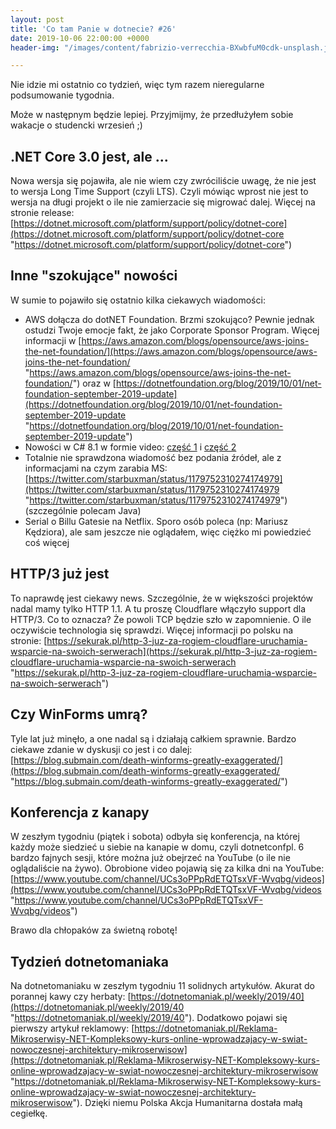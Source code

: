 ```yaml
---
layout: post
title: 'Co tam Panie w dotnecie? #26'
date: 2019-10-06 22:00:00 +0000
header-img: "/images/content/fabrizio-verrecchia-BXwbfuM0cdk-unsplash.jpg"

---
```

Nie idzie mi ostatnio co tydzień, więc tym razem nieregularne podsumowanie tygodnia.

Może w następnym będzie lepiej. Przyjmijmy, że przedłużyłem sobie wakacje o studencki wrzesień ;)

## .NET Core 3.0 jest, ale ...

Nowa wersja się pojawiła, ale nie wiem czy zwróciliście uwagę, że nie jest to wersja Long Time Support (czyli LTS). Czyli mówiąc wprost nie jest to wersja na długi projekt o ile nie zamierzacie się migrować dalej. Więcej na stronie release: [https://dotnet.microsoft.com/platform/support/policy/dotnet-core](https://dotnet.microsoft.com/platform/support/policy/dotnet-core "https://dotnet.microsoft.com/platform/support/policy/dotnet-core")

## Inne "szokujące" nowości

W sumie to pojawiło się ostatnio kilka ciekawych wiadomości:

* AWS dołącza do dotNET Foundation. Brzmi szokująco? Pewnie jednak ostudzi Twoje emocje fakt, że jako Corporate Sponsor Program. Więcej informacji w [https://aws.amazon.com/blogs/opensource/aws-joins-the-net-foundation/](https://aws.amazon.com/blogs/opensource/aws-joins-the-net-foundation/ "https://aws.amazon.com/blogs/opensource/aws-joins-the-net-foundation/") oraz w [https://dotnetfoundation.org/blog/2019/10/01/net-foundation-september-2019-update](https://dotnetfoundation.org/blog/2019/10/01/net-foundation-september-2019-update "https://dotnetfoundation.org/blog/2019/10/01/net-foundation-september-2019-update")
* Nowości w C# 8.1 w formie video: [część 1](https://www.youtube.com/watch?v=TJiLhRPgyq4) i [część 2](https://www.youtube.com/watch?v=fhf8N4004u0)
* Totalnie nie sprawdzona wiadomość bez podania źródeł, ale z informacjami na czym zarabia MS: [https://twitter.com/starbuxman/status/1179752310274174979](https://twitter.com/starbuxman/status/1179752310274174979 "https://twitter.com/starbuxman/status/1179752310274174979") (szczególnie polecam Java)
* Serial o Billu Gatesie na Netflix. Sporo osób poleca (np: Mariusz Kędziora), ale sam jeszcze nie oglądałem, więc ciężko mi powiedzieć coś więcej

## HTTP/3 już jest

To naprawdę jest ciekawy news. Szczególnie, że w większości projektów nadal mamy tylko HTTP 1.1. A tu proszę Cloudflare włączyło support dla HTTP/3.  Co to oznacza? Że powoli TCP będzie  szło w zapomnienie. O ile oczywiście technologia się sprawdzi. Więcej informacji po polsku na stronie: [https://sekurak.pl/http-3-juz-za-rogiem-cloudflare-uruchamia-wsparcie-na-swoich-serwerach](https://sekurak.pl/http-3-juz-za-rogiem-cloudflare-uruchamia-wsparcie-na-swoich-serwerach "https://sekurak.pl/http-3-juz-za-rogiem-cloudflare-uruchamia-wsparcie-na-swoich-serwerach")

## Czy WinForms umrą?

Tyle lat już minęło, a one nadal są i działają całkiem sprawnie. Bardzo ciekawe zdanie w dyskusji co jest i co dalej: [https://blog.submain.com/death-winforms-greatly-exaggerated/](https://blog.submain.com/death-winforms-greatly-exaggerated/ "https://blog.submain.com/death-winforms-greatly-exaggerated/")

## Konferencja z kanapy

W zeszłym tygodniu (piątek i sobota) odbyła się konferencja, na której każdy może siedzieć u siebie na kanapie w domu, czyli dotnetconfpl. 6 bardzo fajnych sesji, które można już obejrzeć na YouTube (o ile nie oglądaliście na żywo). Obrobione video pojawią się za kilka dni na YouTube: [https://www.youtube.com/channel/UCs3oPPpRdETQTsxVF-Wvqbg/videos](https://www.youtube.com/channel/UCs3oPPpRdETQTsxVF-Wvqbg/videos "https://www.youtube.com/channel/UCs3oPPpRdETQTsxVF-Wvqbg/videos")

Brawo dla chłopaków za świetną robotę!

## Tydzień dotnetomaniaka

Na dotnetomaniaku w zeszłym tygodniu 11 solidnych artykułów. Akurat do porannej kawy czy herbaty: [https://dotnetomaniak.pl/weekly/2019/40](https://dotnetomaniak.pl/weekly/2019/40 "https://dotnetomaniak.pl/weekly/2019/40"). Dodatkowo pojawi się pierwszy artykuł reklamowy: [https://dotnetomaniak.pl/Reklama-Mikroserwisy-NET-Kompleksowy-kurs-online-wprowadzajacy-w-swiat-nowoczesnej-architektury-mikroserwisow](https://dotnetomaniak.pl/Reklama-Mikroserwisy-NET-Kompleksowy-kurs-online-wprowadzajacy-w-swiat-nowoczesnej-architektury-mikroserwisow "https://dotnetomaniak.pl/Reklama-Mikroserwisy-NET-Kompleksowy-kurs-online-wprowadzajacy-w-swiat-nowoczesnej-architektury-mikroserwisow"). Dzięki niemu Polska Akcja Humanitarna dostała małą cegiełkę.